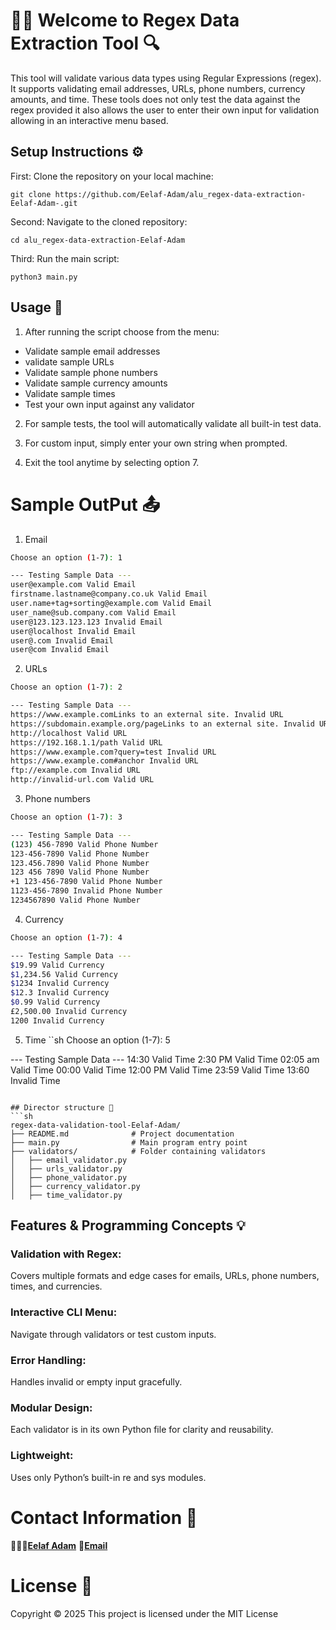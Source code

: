 # 👋🏽 Welcome to Regex Data Extraction Tool 🔍

This tool will validate various data types using Regular Expressions (regex). It supports validating email addresses, URLs, phone numbers, currency amounts, and time. These tools does not only test the data against the regex provided it also allows the user to enter their own input for validation allowing in an interactive menu based.

## Setup Instructions ⚙️

First: Clone the repository on your local machine:
```
git clone https://github.com/Eelaf-Adam/alu_regex-data-extraction-Eelaf-Adam-.git
```

Second: Navigate to the cloned repository:
```
cd alu_regex-data-extraction-Eelaf-Adam
```

Third: Run the main script:
```
python3 main.py
```

## Usage 🔐
1. After running the script choose from the menu:
  - Validate sample email addresses
  - validate sample URLs
  - Validate sample phone numbers
  - Validate sample currency amounts
  - Validate sample times
  - Test your own input against any validator
    
2. For sample tests, the tool will automatically validate all built-in test data.

3. For custom input, simply enter your own string when prompted.

4. Exit the tool anytime by selecting option 7.

# Sample OutPut 📤

1. Email 
```sh
Choose an option (1-7): 1

--- Testing Sample Data ---
user@example.com Valid Email
firstname.lastname@company.co.uk Valid Email
user.name+tag+sorting@example.com Valid Email
user_name@sub.company.com Valid Email
user@123.123.123.123 Invalid Email
user@localhost Invalid Email
user@.com Invalid Email
user@com Invalid Email
```

2. URLs
```sh
Choose an option (1-7): 2

--- Testing Sample Data ---
https://www.example.comLinks to an external site. Invalid URL
https://subdomain.example.org/pageLinks to an external site. Invalid URL
http://localhost Valid URL
https://192.168.1.1/path Valid URL
https://www.example.com?query=test Invalid URL
https://www.example.com#anchor Invalid URL
ftp://example.com Invalid URL
http://invalid-url.com Valid URL
```

3. Phone numbers
```sh
Choose an option (1-7): 3

--- Testing Sample Data ---
(123) 456-7890 Valid Phone Number
123-456-7890 Valid Phone Number
123.456.7890 Valid Phone Number
123 456 7890 Valid Phone Number
+1 123-456-7890 Valid Phone Number
1123-456-7890 Invalid Phone Number
1234567890 Valid Phone Number
```

4. Currency 
```sh
Choose an option (1-7): 4

--- Testing Sample Data ---
$19.99 Valid Currency
$1,234.56 Valid Currency
$1234 Invalid Currency
$12.3 Invalid Currency
$0.99 Valid Currency
£2,500.00 Invalid Currency
1200 Invalid Currency
```

5. Time 
``sh
Choose an option (1-7): 5

--- Testing Sample Data ---
14:30 Valid Time
2:30 PM Valid Time
02:05 am Valid Time
00:00 Valid Time
12:00 PM Valid Time
23:59 Valid Time
13:60 Invalid Time
```

## Director structure 📂
```sh
regex-data-validation-tool-Eelaf-Adam/
├── README.md              # Project documentation
├── main.py                # Main program entry point
├── validators/            # Folder containing validators
│   ├── email_validator.py
│   ├── urls_validator.py
│   ├── phone_validator.py
│   ├── currency_validator.py
│   ├── time_validator.py

```
## Features & Programming Concepts 💡

### Validation with Regex:  
Covers multiple formats and edge cases for emails, URLs, phone numbers, times, and currencies.

### Interactive CLI Menu:
Navigate through validators or test custom inputs.

### Error Handling: 
Handles invalid or empty input gracefully.

### Modular Design: 
Each validator is in its own Python file for clarity and reusability.

### Lightweight: 
Uses only Python’s built-in re and sys modules.

# Contact Information 🌟
👩🏽‍💻[**Eelaf Adam**](https://github.com/Eelaf-Adam)
📧[**Email**](e.adam@alustudent.com)

# License 📑
Copyright © 2025
This project is licensed under the MIT License



















